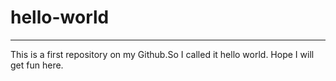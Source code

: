 # hello-world
*************

This is a first repository on my Github.So I called it hello world.
Hope I will get fun here.
